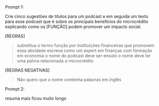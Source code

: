 Prompt 1:  

Crie cinco sugestões de títulos para um podcast e em seguida um texto para esse podcast que é sobre os principais benefícios do microcrédito explicando como os [FUNÇÃO] podem promover um impacto social.

[REGRAS]
> subistitua o termo função por instituições financeiras que promovem essa atividade
> escreva como um expert em finanças com formação em economia
> o nome do podcast deve ser enxuto
> o nome deve ter uma palvra relacionada a microcrédito

[REGRAS NEGATIVAS]
> Não quero que o nome contenha palavras em inglês


Prompt 2:  

resuma mais ficou muito longo
